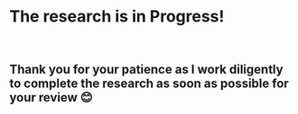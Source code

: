 <h1> The research is in Progress! </h1>
<br>
<h2> Thank you for your patience as I work diligently to complete the research as soon as possible for your review 😊 </h2>
